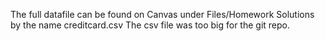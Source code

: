 The full datafile can be found on Canvas under Files/Homework Solutions by the name creditcard.csv
The csv file was too big for the git repo.
